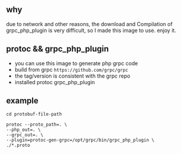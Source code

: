 ## why

due to network and other reasons, the download and Compilation of grpc_php_plugin is very difficult, so I made this image to use. enjoy it.

## protoc && grpc_php_plugin

- you can use this image to generate php grpc code
- build from grpc `https://github.com/grpc/grpc`
- the tag/version is consistent with the grpc repo
- installed protoc grpc_php_plugin

## example

```
cd protobuf-file-path

protoc --proto_path=. \
--php_out=. \
--grpc_out=. \
--plugin=protoc-gen-grpc=/opt/grpc/bin/grpc_php_plugin \
./*.proto

```